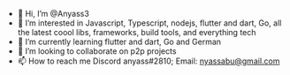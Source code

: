 - 👋 Hi, I’m @Anyass3
- 👀 I’m interested in Javascript, Typescript, nodejs, flutter and dart, Go, all the latest coool libs, frameworks, build tools, and everything tech
- 🌱 I’m currently learning flutter and dart, Go and German
- 💞️ I’m looking to collaborate on p2p projects
- 📫 How to reach me Discord anyass#2810; Email: nyassabu@gmail.com

<!---
Anyass3/Anyass3 is a ✨ special ✨ repository because its `README.md` (this file) appears on your GitHub profile.
You can click the Preview link to take a look at your changes.
--->
